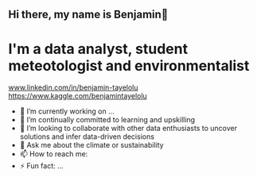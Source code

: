## Hi there, my name is Benjamin👋

# I'm a data analyst, student meteotologist and environmentalist

www.linkedin.com/in/benjamin-tayelolu
https://www.kaggle.com/benjamintayelolu

- 🔭 I’m currently working on ...
- 🌱 I’m continually committed to learning and upskilling
- 👯 I’m looking to collaborate with other data enthusiasts to uncover solutions and infer data-driven decisions
- 💬 Ask me about the climate or sustainability
- 📫 How to reach me: 
- ⚡ Fun fact: ...
